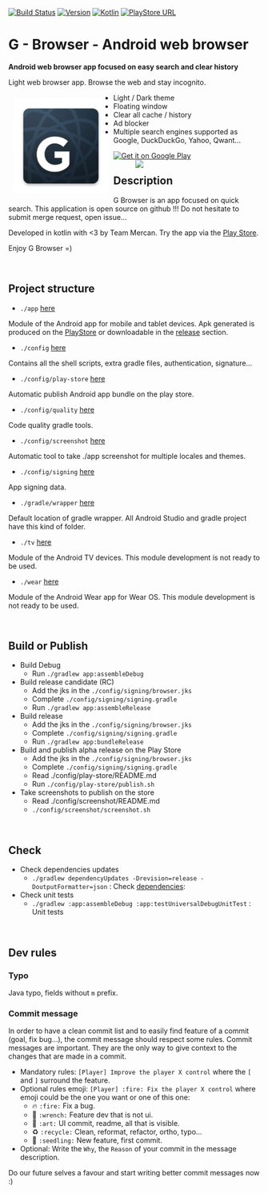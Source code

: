 [![Build Status](https://travis-ci.com/Mercandj/browser.svg?branch=master)](https://travis-ci.com/Mercandj/browser)
[![Version](https://img.shields.io/badge/version-1.00.26-607D8B.svg?style=flat-square&label=version)](https://github.com/Mercandj/browser/releases/tag/1.00.26)
[![Kotlin](https://img.shields.io/badge/kotlin-1.3.21-f5801e.svg?style=flat-square)](http://kotlinlang.org) 
[![PlayStore URL](https://img.shields.io/badge/play%20store-team%20mercan-1DA1F2.svg?style=flat-square&logo=android)](https://play.google.com/store/apps/details?id=com.mercandalli.android.browser)

# G - Browser - Android web browser
**Android web browser app focused on easy search and clear history**

Light web browser app. Browse the web and stay incognito.

<a href='https://play.google.com/store/apps/details?id=com.mercandalli.android.browser'>
    <img 
        src="app/src/main/res/icon/mipmap-xxxhdpi/ic_launcher.png"
        align="left"
        width="190"
        hspace="10"
        vspace="10" />
</a>

* Light / Dark theme
* Floating window
* Clear all cache / history
* Ad blocker
* Multiple search engines supported as Google, DuckDuckGo, Yahoo, Qwant...

<a href='https://play.google.com/store/apps/details?id=com.mercandalli.android.browser&pcampaignid=MKT-Other-global-all-co-prtnr-py-PartBadge-Mar2515-1'>
    <img 
        alt='Get it on Google Play' 
        src='https://play.google.com/intl/en_us/badges/images/generic/en_badge_web_generic.png'
        height="80" />
</a>

<br/>

<a margin="20px 0 20px 40px" href="https://play.google.com/store/apps/details?id=com.mercandalli.android.browser">
	<img 
	    src="https://raw.github.com/Mercandj/browser/master/config/screenshot/android_web_browser_mercandalli.png" 
	    align="right"
	    width="250" />
</a>


## Description

G Browser is an app focused on quick search.
This application is open source on github !!!
Do not hesitate to submit merge request, open issue...

Developed in kotlin with <3 by Team Mercan.
Try the app via the [Play Store](https://play.google.com/store/apps/details?id=com.mercandalli.android.browser).

Enjoy G Browser =)

<br/>

## Project structure

- `./app` [here](./app)

Module of the Android app for mobile and tablet devices.
Apk generated is produced on the 
[PlayStore](https://play.google.com/store/apps/details?id=com.mercandalli.android.browser) or 
downloadable in the [release](https://github.com/Mercandj/browser/releases) section.

- `./config` [here](./config)

Contains all the shell scripts, extra gradle files, authentication, signature...

- `./config/play-store` [here](./config/play-store)

Automatic publish Android app bundle on the play store.

- `./config/quality` [here](./config/quality)

Code quality gradle tools.

- `./config/screenshot` [here](./config/screenshot)

Automatic tool to take ./app screenshot for multiple locales and themes.

- `./config/signing` [here](./config/signing)

App signing data.

- `./gradle/wrapper` [here](./gradle/wrapper)

Default location of gradle wrapper. All Android Studio and gradle project have this kind of folder.

- `./tv` [here](./tv)

Module of the Android TV devices.
This module development is not ready to be used.

- `./wear` [here](./wear)

Module of the Android Wear app for Wear OS.
This module development is not ready to be used.

<br/>

## Build or Publish

- Build Debug
    - Run `./gradlew app:assembleDebug`
- Build release candidate (RC)
    - Add the jks in the `./config/signing/browser.jks`
    - Complete `./config/signing/signing.gradle`
    - Run `./gradlew app:assembleRelease`
- Build release
    - Add the jks in the `./config/signing/browser.jks`
    - Complete `./config/signing/signing.gradle`
    - Run `./gradlew app:bundleRelease`
- Build and publish alpha release on the Play Store
    - Add the jks in the `./config/signing/browser.jks`
    - Complete `./config/signing/signing.gradle`
    - Read ./config/play-store/README.md
    - Run `./config/play-store/publish.sh`
- Take screenshots to publish on the store
    - Read ./config/screenshot/README.md
    - `./config/screenshot/screenshot.sh`

<br/>

## Check

- Check dependencies updates
    - ```./gradlew dependencyUpdates -Drevision=release -DoutputFormatter=json``` : Check 
    [dependencies](https://github.com/ben-manes/gradle-versions-plugin): 
- Check unit tests
    - ```./gradlew :app:assembleDebug :app:testUniversalDebugUnitTest``` : Unit tests

<br/>

## Dev rules

### Typo

Java typo, fields without `m` prefix.

### Commit message

In order to have a clean commit list and to easily find feature of a commit (goal, fix bug...), 
the commit message should respect some rules.
Commit messages are important. They are the only way to give context to the changes that are made 
in a commit.

* Mandatory rules: `[Player] Improve the player X control` where the `[` and `]` surround the 
feature.
* Optional rules emoji: `[Player] :fire: Fix the player X control` where emoji could be the one 
you want or one of this one:
    * :fire: `:fire:` Fix a bug.
    * :wrench: `:wrench:` Feature dev that is not ui.
    * :art: `:art:` UI commit, readme, all that is visible.
    * :recycle: `:recycle:` Clean, reformat, refactor, ortho, typo...
    * :seedling: `:seedling:` New feature, first commit.
* Optional: Write the `Why`, the `Reason` of your commit in the message description.

Do our future selves a favour and start writing better commit messages now :)